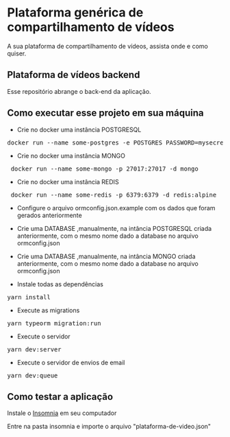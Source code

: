 # Plataforma genérica de compartilhamento de vídeos
A sua plataforma de compartilhamento de vídeos, assista onde e como quiser.

## Plataforma de vídeos backend
Esse repositório abrange o back-end da aplicação.

## Como executar esse projeto em sua máquina

- Crie no docker uma instância POSTGRESQL

<pre>docker run --name some-postgres -e POSTGRES_PASSWORD=mysecretpassword -p 5432:5432 -d postgres</pre>

- Crie no docker uma instância MONGO

<pre> docker run --name some-mongo -p 27017:27017 -d mongo</pre>

- Crie no docker uma instância REDIS

<pre> docker run --name some-redis -p 6379:6379 -d redis:alpine</pre>

- Configure o arquivo ormconfig.json.example com os dados que foram gerados anteriormente

* Crie uma DATABASE ,manualmente, na intância POSTGRESQL criada anteriormente, com o mesmo nome dado a database no arquivo ormconfig.json

* Crie uma DATABASE ,manualmente, na intância MONGO criada anteriormente, com o mesmo nome dado a database no arquivo ormconfig.json

- Instale todas as dependências

<pre>yarn install</pre>

- Execute as migrations

<pre>yarn typeorm migration:run</pre>

- Execute o servidor

<pre>yarn dev:server</pre>

- Execute o servidor de envios de email

<pre>yarn dev:queue</pre>

## Como testar a aplicação

Instale o [Insomnia](https://insomnia.rest/) em seu computador

Entre na pasta insomnia e importe o arquivo "plataforma-de-video.json"
